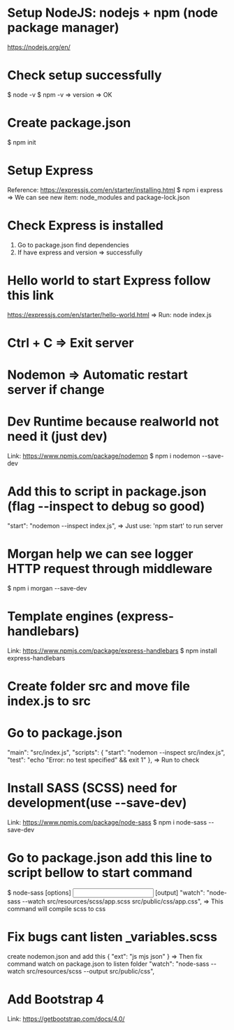 # Setup NodeJS: nodejs + npm (node package manager)

https://nodejs.org/en/

# Check setup successfully

$ node -v
$ npm -v
=> version => OK

# Create package.json

$ npm init

# Setup Express

Reference: https://expressjs.com/en/starter/installing.html
$ npm i express
=> We can see new item: node_modules and package-lock.json

# Check Express is installed

1. Go to package.json find dependencies
2. If have express and version => successfully

# Hello world to start Express follow this link

https://expressjs.com/en/starter/hello-world.html
=> Run: node index.js

# Ctrl + C => Exit server

# Nodemon => Automatic restart server if change

# Dev Runtime because realworld not need it (just dev)

Link: https://www.npmjs.com/package/nodemon
$ npm i nodemon --save-dev

# Add this to script in package.json (flag --inspect to debug so good)

"start": "nodemon --inspect index.js",
=> Just use: 'npm start' to run server

# Morgan help we can see logger HTTP request through middleware

$ npm i morgan --save-dev

# Template engines (express-handlebars)

Link: https://www.npmjs.com/package/express-handlebars
$ npm install express-handlebars

# Create folder src and move file index.js to src

# Go to package.json

"main": "src/index.js",
"scripts": {
"start": "nodemon --inspect src/index.js",
"test": "echo \"Error: no test specified\" && exit 1"
},
=> Run to check

# Install SASS (SCSS) need for development(use --save-dev)

Link: https://www.npmjs.com/package/node-sass
$ npm i node-sass --save-dev

# Go to package.json add this line to script bellow to start command

$ node-sass [options] <input> [output]
"watch": "node-sass --watch src/resources/scss/app.scss src/public/css/app.css",
=> This command will compile scss to css

# Fix bugs cant listen \_variables.scss

create nodemon.json and add this
{
"ext": "js mjs json"
}
=> Then fix command watch on package.json to listen folder
"watch": "node-sass --watch src/resources/scss --output src/public/css",

# Add Bootstrap 4

Link: https://getbootstrap.com/docs/4.0/
